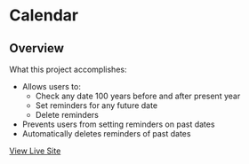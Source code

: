 # Calendar

## Overview

What this project accomplishes:

- Allows users to:
  - Check any date 100 years before and after present year
  - Set reminders for any future date
  - Delete reminders
- Prevents users from setting reminders on past dates
- Automatically deletes reminders of past dates

[View Live Site](https://dev-dylann.github.io/calendar/build/)
